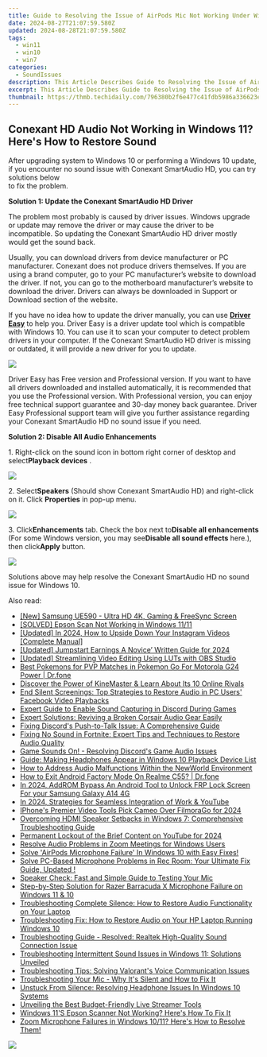 ```yaml
---
title: Guide to Resolving the Issue of AirPods Mic Not Working Under Windows 11
date: 2024-08-27T21:07:59.580Z
updated: 2024-08-28T21:07:59.580Z
tags:
  - win11
  - win10
  - win7
categories:
  - SoundIssues
description: This Article Describes Guide to Resolving the Issue of AirPods Mic Not Working Under Windows 11
excerpt: This Article Describes Guide to Resolving the Issue of AirPods Mic Not Working Under Windows 11
thumbnail: https://thmb.techidaily.com/796380b2f6e477c41fdb5986a336623e799bf688b4a29cd4a3d817de3e2d744c.jpg
---
```


## Conexant HD Audio Not Working in Windows 11? Here's How to Restore Sound

After upgrading system to Windows 10 or performing a Windows 10 update, if you encounter no sound issue with Conexant SmartAudio HD, you can try solutions below  
to fix the problem.
  
**Solution 1: Update the Conexant SmartAudio HD Driver**
  
The problem most probably is caused by driver issues. Windows upgrade or update may remove the driver or may cause the driver to be incompatible. So updating the Conexant SmartAudio HD driver mostly would get the sound back.  
  
Usually, you can download drivers from device manufacturer or PC manufacturer. Conexant does not produce drivers themselves. If you are using a brand computer, go to your PC manufacturer’s website to download the driver. If not, you can go to the motherboard manufacturer’s website to download the driver. Drivers can always be downloaded in Support or Download section of the website.
  
If you have no idea how to update the driver manually, you can use **[Driver Easy](https://tools.techidaily.com/drivereasy/download/)** to help you. Driver Easy is a driver update tool which is compatible with Windows 10\. You can use it to scan your computer to detect problem drivers in your computer. If the  Conexant SmartAudio HD driver is missing or outdated, it will provide a new driver for you to update.  
  
![](https://images.drivereasy.com/wp-content/uploads/2017/04/img_5901da3b3f5dd.jpg)

Driver Easy has Free version and Professional version. If you want to have all drivers downloaded and installed automatically, it is recommended that you use the Professional version. With Professional version, you can enjoy free technical support guarantee and 30-day money back guarantee. Driver Easy Professional support team will give you further assistance regarding your Conexant SmartAudio HD no sound issue if you need.
  
**Solution 2: Disable All Audio Enhancements**
  
 1\. Right-click on the sound icon in bottom right corner of desktop and select**Playback devices** .  
  
![](https://images.drivereasy.com/wp-content/uploads/2016/04/img_570b4f3700616.png)
  
 2\. Select**Speakers** (Should show Conexant SmartAudio HD) and right-click on it. Click **Properties** in pop-up menu.
  
![](https://images.drivereasy.com/wp-content/uploads/2016/06/img_5767b67ee879d.png)

 3\. Click**Enhancements** tab. Check the box next to**Disable all enhancements**  (For some Windows version, you may see**Disable all sound effects** here.), then click**Apply** button.  
  
![](https://images.drivereasy.com/wp-content/uploads/2016/06/img_5767b470a7710.png)
  
 Solutions above may help resolve the Conexant SmartAudio HD no sound issue for Windows 10.

<ins class="adsbygoogle"
     style="display:block"
     data-ad-format="autorelaxed"
     data-ad-client="ca-pub-7571918770474297"
     data-ad-slot="1223367746"></ins>



<ins class="adsbygoogle"
     style="display:block"
     data-ad-client="ca-pub-7571918770474297"
     data-ad-slot="8358498916"
     data-ad-format="auto"
     data-full-width-responsive="true"></ins>

<span class="atpl-alsoreadstyle">Also read:</span>
<div><ul>
<li><a href="https://extra-support.techidaily.com/new-samsung-ue590-ultra-hd-4k-gaming-and-freesync-screen/"><u>[New] Samsung UE590 - Ultra HD 4K, Gaming & FreeSync Screen</u></a></li>
<li><a href="https://sound-issues.techidaily.com/solved-epson-scan-not-working-in-windows-1111/"><u>[SOLVED] Epson Scan Not Working in Windows 11/11</u></a></li>
<li><a href="https://instagram-video-files.techidaily.com/updated-in-2024-how-to-upside-down-your-instagram-videos-complete-manual/"><u>[Updated] In 2024, How to Upside Down Your Instagram Videos [Complete Manual]</u></a></li>
<li><a href="https://fox-boxes.techidaily.com/updated-jumpstart-earnings-a-novice-written-guide-for-2024/"><u>[Updated] Jumpstart Earnings  A Novice’ Written Guide for 2024</u></a></li>
<li><a href="https://some-skills.techidaily.com/updated-streamlining-video-editing-using-luts-with-obs-studio/"><u>[Updated] Streamlining Video Editing  Using LUTs with OBS Studio</u></a></li>
<li><a href="https://android-pokemon-go.techidaily.com/best-pokemons-for-pvp-matches-in-pokemon-go-for-motorola-g24-power-drfone-by-drfone-virtual-android/"><u>Best Pokemons for PVP Matches in Pokemon Go For Motorola G24 Power | Dr.fone</u></a></li>
<li><a href="https://fox-info.techidaily.com/discover-the-power-of-kinemaster-and-learn-about-its-10-online-rivals/"><u>Discover the Power of KineMaster & Learn About Its 10 Online Rivals</u></a></li>
<li><a href="https://sound-issues.techidaily.com/end-silent-screenings-top-strategies-to-restore-audio-in-pc-users-facebook-video-playbacks/"><u>End Silent Screenings: Top Strategies to Restore Audio in PC Users' Facebook Video Playbacks</u></a></li>
<li><a href="https://sound-issues.techidaily.com/expert-guide-to-enable-sound-capturing-in-discord-during-games/"><u>Expert Guide to Enable Sound Capturing in Discord During Games</u></a></li>
<li><a href="https://sound-issues.techidaily.com/expert-solutions-reviving-a-broken-corsair-audio-gear-easily/"><u>Expert Solutions: Reviving a Broken Corsair Audio Gear Easily</u></a></li>
<li><a href="https://sound-issues.techidaily.com/fixing-discords-push-to-talk-issue-a-comprehensive-guide/"><u>Fixing Discord's Push-to-Talk Issue: A Comprehensive Guide</u></a></li>
<li><a href="https://sound-issues.techidaily.com/fixing-no-sound-in-fortnite-expert-tips-and-techniques-to-restore-audio-quality/"><u>Fixing No Sound in Fortnite: Expert Tips and Techniques to Restore Audio Quality</u></a></li>
<li><a href="https://sound-issues.techidaily.com/game-sounds-on-resolving-discords-game-audio-issues/"><u>Game Sounds On! - Resolving Discord's Game Audio Issues</u></a></li>
<li><a href="https://sound-issues.techidaily.com/guide-making-headphones-appear-in-windows-10-playback-device-list/"><u>Guide: Making Headphones Appear in Windows 10 Playback Device List</u></a></li>
<li><a href="https://sound-issues.techidaily.com/how-to-address-audio-malfunctions-within-the-newworld-environment/"><u>How to Address Audio Malfunctions Within the NewWorld Environment</u></a></li>
<li><a href="https://change-location.techidaily.com/how-to-exit-android-factory-mode-on-realme-c55-drfone-by-drfone-fix-android-problems-fix-android-problems/"><u>How to Exit Android Factory Mode On Realme C55? | Dr.fone</u></a></li>
<li><a href="https://android-frp.techidaily.com/in-2024-addrom-bypass-an-android-tool-to-unlock-frp-lock-screen-for-your-samsung-galaxy-a14-4g-by-drfone-android/"><u>In 2024, AddROM Bypass An Android Tool to Unlock FRP Lock Screen For your Samsung Galaxy A14 4G</u></a></li>
<li><a href="https://youtube-zero.techidaily.com/24-strategies-for-seamless-integration-of-work-and-youtube/"><u>In 2024, Strategies for Seamless Integration of Work & YouTube</u></a></li>
<li><a href="https://vimeo-videos.techidaily.com/iphones-premier-video-tools-pick-cameo-over-filmorago-for-2024/"><u>IPhone's Premier Video Tools  Pick Cameo Over FilmoraGo for 2024</u></a></li>
<li><a href="https://sound-issues.techidaily.com/overcoming-hdmi-speaker-setbacks-in-windows-7-comprehensive-troubleshooting-guide/"><u>Overcoming HDMI Speaker Setbacks in Windows 7: Comprehensive Troubleshooting Guide</u></a></li>
<li><a href="https://facebook-record-videos.techidaily.com/permanent-lockout-of-the-brief-content-on-youtube-for-2024/"><u>Permanent Lockout of the Brief Content on YouTube for 2024</u></a></li>
<li><a href="https://sound-issues.techidaily.com/resolve-audio-problems-in-zoom-meetings-for-windows-users/"><u>Resolve Audio Problems in Zoom Meetings for Windows Users</u></a></li>
<li><a href="https://sound-issues.techidaily.com/1723016500272-solve-airpods-microphone-failure-in-windows-10-with-easy-fixes/"><u>Solve 'AirPods Microphone Failure' In Windows 10 with Easy Fixes!</u></a></li>
<li><a href="https://sound-issues.techidaily.com/solve-pc-based-microphone-problems-in-rec-room-your-ultimate-fix-guide-updated/"><u>Solve PC-Based Microphone Problems in Rec Room: Your Ultimate Fix Guide, Updated !</u></a></li>
<li><a href="https://sound-issues.techidaily.com/speaker-check-fast-and-simple-guide-to-testing-your-mic/"><u>Speaker Check: Fast and Simple Guide to Testing Your Mic</u></a></li>
<li><a href="https://sound-issues.techidaily.com/step-by-step-solution-for-razer-barracuda-x-microphone-failure-on-windows-11-and-10/"><u>Step-by-Step Solution for Razer Barracuda X Microphone Failure on Windows 11 & 10</u></a></li>
<li><a href="https://sound-issues.techidaily.com/troubleshooting-complete-silence-how-to-restore-audio-functionality-on-your-laptop/"><u>Troubleshooting Complete Silence: How to Restore Audio Functionality on Your Laptop</u></a></li>
<li><a href="https://sound-issues.techidaily.com/troubleshooting-fix-how-to-restore-audio-on-your-hp-laptop-running-windows-10/"><u>Troubleshooting Fix: How to Restore Audio on Your HP Laptop Running Windows 10</u></a></li>
<li><a href="https://sound-issues.techidaily.com/troubleshooting-guide-resolved-realtek-high-quality-sound-connection-issue/"><u>Troubleshooting Guide - Resolved: Realtek High-Quality Sound Connection Issue</u></a></li>
<li><a href="https://sound-issues.techidaily.com/troubleshooting-intermittent-sound-issues-in-windows-11-solutions-unveiled/"><u>Troubleshooting Intermittent Sound Issues in Windows 11: Solutions Unveiled</u></a></li>
<li><a href="https://sound-issues.techidaily.com/troubleshooting-tips-solving-valorants-voice-communication-issues/"><u>Troubleshooting Tips: Solving Valorant's Voice Communication Issues</u></a></li>
<li><a href="https://sound-issues.techidaily.com/troubleshooting-your-mic-why-its-silent-and-how-to-fix-it/"><u>Troubleshooting Your Mic - Why It's Silent and How to Fix It</u></a></li>
<li><a href="https://sound-issues.techidaily.com/unstuck-from-silence-resolving-headphone-issues-in-windows-10-systems/"><u>Unstuck From Silence: Resolving Headphone Issues In Windows 10 Systems</u></a></li>
<li><a href="https://extra-tips.techidaily.com/unveiling-the-best-budget-friendly-live-streamer-tools/"><u>Unveiling the Best Budget-Friendly Live Streamer Tools</u></a></li>
<li><a href="https://sound-issues.techidaily.com/windows-11s-epson-scanner-not-working-heres-how-to-fix-it/"><u>Windows 11'S Epson Scanner Not Working? Here's How To Fix It</u></a></li>
<li><a href="https://sound-issues.techidaily.com/1723015726148-zoom-microphone-failures-in-windows-1011-heres-how-to-resolve-them/"><u>Zoom Microphone Failures in Windows 10/11? Here's How to Resolve Them!</u></a></li>
</ul></div>

<!-- affiliate ads begin -->
<a href="https://secure.2checkout.com/order/checkout.php?PRODS=4621764&QTY=1&AFFILIATE=108875&CART=1"><img src="https://www.x-mirage.com/x-mirage/img/page-home.jpg" border="0"></a>
<!-- affiliate ads end -->
